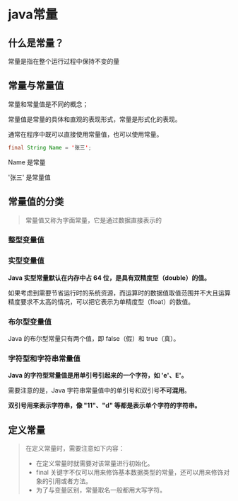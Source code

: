 # java常量



## 什么是常量？

常量是指在整个运行过程中保持不变的量



## 常量与常量值

常量和常量值是不同的概念；

常量值是常量的具体和直观的表现形式，常量是形式化的表现。

通常在程序中既可以直接使用常量值，也可以使用常量。

```java
final String Name = '张三';
```

Name 是常量

'张三' 是常量值



## 常量值的分类

> 常量值又称为字面常量，它是通过数据直接表示的

### 整型变量值



### 实型变量值

**Java 实型常量默认在内存中占 64 位，是具有双精度型（double）的值。**

如果考虑到需要节省运行时的系统资源，而运算时的数据值取值范围并不大且运算精度要求不太高的情况，可以把它表示为单精度型（float）的数值。



### 布尔型变量值

Java 的布尔型常量只有两个值，即 false（假）和 true（真）。



### 字符型和字符串常量值

**Java 的字符型常量值是用单引号引起来的一个字符，如 'e'、E'。**

需要注意的是，Java 字符串常量值中的单引号和双引号**不可混用**。

**双引号用来表示字符串，像 "11"、"d" 等都是表示单个字符的字符串。**





## 定义常量

> 在定义常量时，需要注意如下内容：
>
> - 在定义常量时就需要对该常量进行初始化。
> - final 关键字不仅可以用来修饰基本数据类型的常量，还可以用来修饰对象的引用或者方法。
> - 为了与变量区别，常量取名一般都用大写字符。



